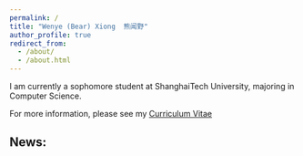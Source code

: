 ```yaml
---
permalink: /
title: "Wenye (Bear) Xiong  熊闻野"
author_profile: true
redirect_from: 
  - /about/
  - /about.html
---
```

I am currently a sophomore student at ShanghaiTech University, majoring in Computer Science.

For more information, please see my [Curriculum Vitae](http://xiongwenye.github.io/files/cv.pdf)
## News:




<script type="text/javascript" id="clustrmaps" src="//clustrmaps.com/map_v2.js?d=EasZ2og5WUm-qsd2B6EmHMVE_3C_YNylKdZgiR4H1n0&cl=ffffff&w=a"></script>